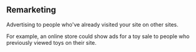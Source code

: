 ## Remarketing

Advertising to people who've already visited your site on other sites.

For example, an online store could show ads for a toy sale to people who
previously viewed toys on their site.